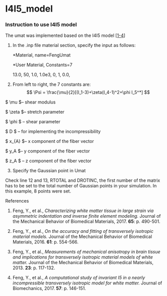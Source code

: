 # I4I5_model

### Instruction to use I4I5 model

The umat was implemented based on the I4I5 model [[1-4](#_ENREF_1)]

1. In the .inp file material section, specify the input as follows:

   *Material, name=FengUmat

   *User Material, Constants=7

   13.0, 50, 1.0, 1.0e3, 0, 1, 0.0,


2. From left to right, the 7 constants are:
$$
\Psi = \frac{\mu}{2}[(I_1-3)+\zeta(I_4-1)^2+\phi I_5^*]
$$

$ \mu $– shear modulus

$ \zeta $– stretch parameter

$ \phi $ – shear parameter

$ D $ – for implementing the incompressibility

$ x_{A} $– x component of the fiber vector

$ y_A $– y component of the fiber vector

$ z_A $ – z component of the fiber vector



3. Specify the Gaussian point in Umat

Check line 12 and 13, RTOTAL and DROTINC, the first number of the matrix has to be set to the total number of Gaussian points in your simulation. In this example, 8 points were set.




References

1. Feng, Y., et al., *Characterizing white matter tissue in large strain via asymmetric indentation and inverse finite element modeling.* Journal of the Mechanical Behavior of Biomedical Materials, 2017. **65**: p. 490-501.

2. Feng, Y., et al., *On the accuracy and fitting of transversely isotropic material models.* Journal of the Mechanical Behavior of Biomedical Materials, 2016. **61**: p. 554-566.

3. Feng, Y., et al., *Measurements of mechanical anisotropy in brain tissue and implications for transversely isotropic material models of white matter.* Journal of the Mechanical Behavior of Biomedical Materials, 2013. **23**: p. 117-132.

4. Feng, Y., et al., *A computational study of invariant I5 in a nearly incompressible transversely isotropic model for white matter.* Journal of Biomechanics, 2017. **57**: p. 146-151.

 